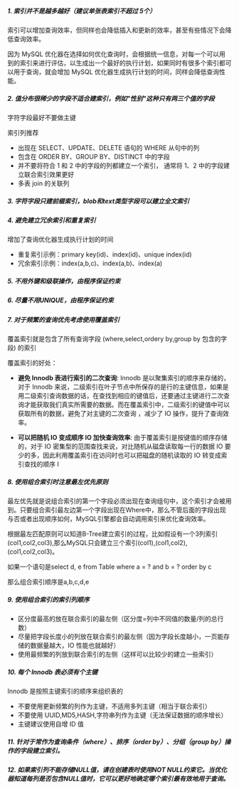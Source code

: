 ##### 1. 索引并不是越多越好（建议单张表索引不超过 5个）

索引可以增加查询效率，但同样也会降低插入和更新的效率，甚至有些情况下会降低查询效率。



因为 MySQL 优化器在选择如何优化查询时，会根据统一信息，对每一个可以用到的索引来进行评估，以生成出一个最好的执行计划，如果同时有很多个索引都可以用于查询，就会增加 MySQL 优化器生成执行计划的时间，同样会降低查询性能。



##### 2. 值分布很稀少的字段不适合建索引，例如"性别"这种只有两三个值的字段

字符字段最好不要做主键



索引列推荐

- 出现在 SELECT、UPDATE、DELETE 语句的 WHERE 从句中的列
- 包含在 ORDER BY、GROUP BY、DISTINCT 中的字段
- 并不要将符合 1 和 2 中的字段的列都建立一个索引， 通常将 1、2 中的字段建立联合索引效果更好
- 多表 join 的关联列



##### 3. 字符字段只建前缀索引，blob和text类型字段可以建立全文索引



##### 4. 避免建立冗余索引和重复索引

增加了查询优化器生成执行计划的时间

- 重复索引示例：primary key(id)、index(id)、unique index(id)
- 冗余索引示例：index(a,b,c)、index(a,b)、index(a)



##### 5. 不用外键和级联操作，由程序保证约束



##### 6. 尽量不用UNIQUE，由程序保证约束



##### 7. 对于频繁的查询优先考虑使用覆盖索引

覆盖索引就是包含了所有查询字段 (where,select,ordery by,group by 包含的字段) 的索引



覆盖索引的好处：

- **避免 Innodb 表进行索引的二次查询**: Innodb 是以聚集索引的顺序来存储的，对于 Innodb 来说，二级索引在叶子节点中所保存的是行的主键信息，如果是用二级索引查询数据的话，在查找到相应的键值后，还要通过主键进行二次查询才能获取我们真实所需要的数据。而在覆盖索引中，二级索引的键值中可以获取所有的数据，避免了对主键的二次查询 ，减少了 IO 操作，提升了查询效率。

- **可以把随机 IO 变成顺序 IO 加快查询效率**: 由于覆盖索引是按键值的顺序存储的，对于 IO 密集型的范围查找来说，对比随机从磁盘读取每一行的数据 IO 要少的多，因此利用覆盖索引在访问时也可以把磁盘的随机读取的 IO 转变成索引查找的顺序 I



##### 8. 使用组合索引时注意最左优先原则

最左优先就是说组合索引的第一个字段必须出现在查询组句中，这个索引才会被用到。只要组合索引最左边第一个字段出现在Where中，那么不管后面的字段出现与否或者出现顺序如何，MySQL引擎都会自动调用索引来优化查询效率。



根据最左匹配原则可以知道B-Tree建立索引的过程，比如假设有一个3列索引(col1,col2,col3),那么MySQL只会建立三个索引(col1),(col1,col2),(col1,col2,col3)。



如果一个语句是select d, e from Table where a = ? and b = ? order by c

那么组合索引顺序是a,b,c,d,e



##### 9. 使用组合索引的索引列顺序

- 区分度最高的放在联合索引的最左侧（区分度=列中不同值的数量/列的总行数）
- 尽量把字段长度小的列放在联合索引的最左侧（因为字段长度越小，一页能存储的数据量越大，IO 性能也就越好）
- 使用最频繁的列放到联合索引的左侧（这样可以比较少的建立一些索引）



##### 10. 每个 Innodb 表必须有个主键

Innodb 是按照主键索引的顺序来组织表的

- 不要使用更新频繁的列作为主键，不适用多列主键（相当于联合索引）
- 不要使用 UUID,MD5,HASH,字符串列作为主键（无法保证数据的顺序增长）
- 主键建议使用自增 ID 值



##### 11. 针对于常作为查询条件（where）、排序（order by）、分组（group by）操作的字段建立索引。



##### 12. 如果索引列不能存储NULL值，请在创建表时使用NOT NULL约束它。当优化器知道每列是否包含NULL值时，它可以更好地确定哪个索引最有效地用于查询。

